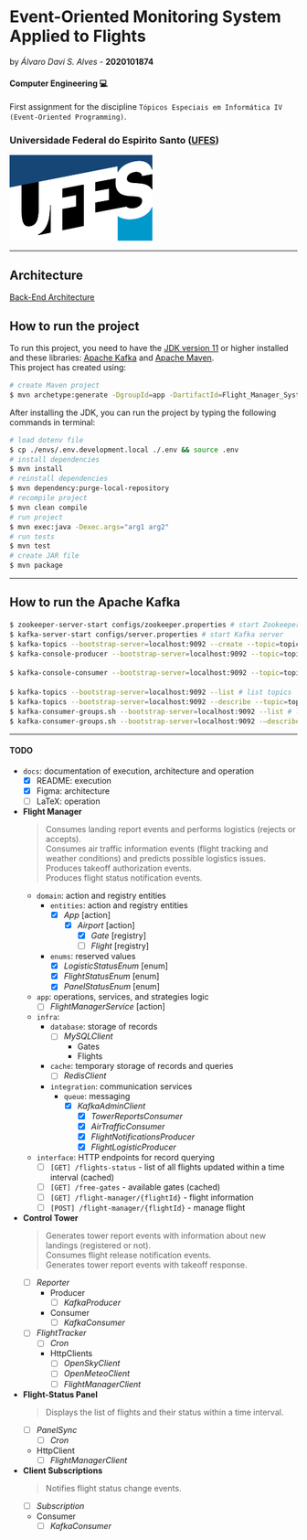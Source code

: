 
# Event-Oriented Monitoring System Applied to Flights

by _Álvaro Davi S. Alves_ - **2020101874**  

#### Computer Engineering :computer:
First assignment for the discipline  ```Tópicos Especiais em Informática IV (Event-Oriented Programming)```.  

### Universidade Federal do Espirito Santo ([UFES](https://ufes.br))

<img src="./docs/img/marca_ufes.png" alt="ufes logo" height="150px" width="250px">  

---


## Architecture

[Back-End Architecture](https://www.figma.com/file/DLgbATt7o29ccL3Qz8Gc2r/Arquitetura-Orienta%C3%A7%C3%A3o-a-Eventos)  

## How to run the project

To run this project, you need to have the [JDK version 11](https://www.oracle.com/br/java/technologies/javase/jdk11-archive-downloads.html) or higher installed and these libraries: [Apache Kafka](https://kafka.apache.org/) and [Apache Maven](https://maven.apache.org/index.html).  
This project has created using:   
```sh
# create Maven project
$ mvn archetype:generate -DgroupId=app -DartifactId=Flight_Manager_System -DarchetypeVersion=1.4 -DinteractiveMode=false
```

After installing the JDK, you can run the project by typing the following commands in terminal:  
```sh
# load dotenv file
$ cp ./envs/.env.development.local ./.env && source .env
# install dependencies
$ mvn install
# reinstall dependencies
$ mvn dependency:purge-local-repository
# recompile project
$ mvn clean compile
# run project
$ mvn exec:java -Dexec.args="arg1 arg2"
# run tests
$ mvn test
# create JAR file
$ mvn package
```

---

## How to run the Apache Kafka
```sh
$ zookeeper-server-start configs/zookeeper.properties # start Zookeeper server manager
$ kafka-server-start configs/server.properties # start Kafka server
$ kafka-topics --bootstrap-server=localhost:9092 --create --topic=topic01 --partitions=3 --replication-factor=1 # create Kafka topic
$ kafka-console-producer --bootstrap-server=localhost:9092 --topic=topic01 --property="parse.key=true" --property="key.separator=:" # create Kafka producer

$ kafka-console-consumer --bootstrap-server=localhost:9092 --topic=topic01 --group=G1 # create Kafka consumer (with group)

$ kafka-topics --bootstrap-server=localhost:9092 --list # list topics
$ kafka-topics --bootstrap-server=localhost:9092 --describe --topic=topic01 # get topic details
$ kafka-consumer-groups.sh --bootstrap-server=localhost:9092 --list # list consumers groups
$ kafka-consumer-groups.sh --bootstrap-server=localhost:9092 -—describe --group=G1 # get consumers group details
```

---

#### TODO
- `docs`: documentation of execution, architecture and operation
	* [x] README: execution
	* [x] Figma: architecture
	* [ ] LaTeX: operation
- **Flight Manager**
	> Consumes landing report events and performs logistics (rejects or accepts).  
	> Consumes air traffic information events (flight tracking and weather conditions) and predicts possible logistics issues.  
	> Produces takeoff authorization events.  
	> Produces flight status notification events.  
	- `domain`: action and registry entities
		- `entities`: action and registry entities
			* [x] _App_ [action]
				* [x] _Airport_ [action]
					* [x] _Gate_ [registry]
					* [ ] _Flight_ [registry]
		- `enums`: reserved values
			* [x] _LogisticStatusEnum_ [enum]
			* [x] _FlightStatusEnum_ [enum]
			* [x] _PanelStatusEnum_ [enum]
	- `app`: operations, services, and strategies logic
		* [ ] _FlightManagerService_ [action]
	- `infra`:
		- `database`: storage of records
			* [ ] _MySQLClient_
				- Gates
				- Flights
		- `cache`: temporary storage of records and queries
			* [ ] _RedisClient_
		- `integration`: communication services
			- `queue`: messaging
				* [x] _KafkaAdminClient_
					- [x] _TowerReportsConsumer_
					- [x] _AirTrafficConsumer_
					- [x] _FlightNotificationsProducer_
					- [x] _FlightLogisticProducer_
	- `interface`: HTTP endpoints for record querying
		- [ ] `[GET] /flights-status` - list of all flights updated within a time interval (cached)
		- [ ] `[GET] /free-gates` - available gates (cached)
		- [ ] `[GET] /flight-manager/{flightId}` - flight information
		- [ ] `[POST] /flight-manager/{flightId}` - manage flight
- **Control Tower**
	> Generates tower report events with information about new landings (registered or not).  
	> Consumes flight release notification events.  
	> Generates tower report events with takeoff response.  
	* [ ] _Reporter_
		* Producer
			* [ ] _KafkaProducer_
		* Consumer
			* [ ] _KafkaConsumer_
	* [ ] _FlightTracker_
		* [ ] _Cron_
		* HttpClients
			* [ ] _OpenSkyClient_
			* [ ] _OpenMeteoClient_
			* [ ] _FlightManagerClient_
- **Flight-Status Panel**
	> Displays the list of flights and their status within a time interval.  
	* [ ] _PanelSync_
		* [ ] _Cron_
	* HttpClient
		* [ ] _FlightManagerClient_
- **Client Subscriptions**
	> Notifies flight status change events.  
	* [ ] _Subscription_
	* Consumer
		* [ ] _KafkaConsumer_
